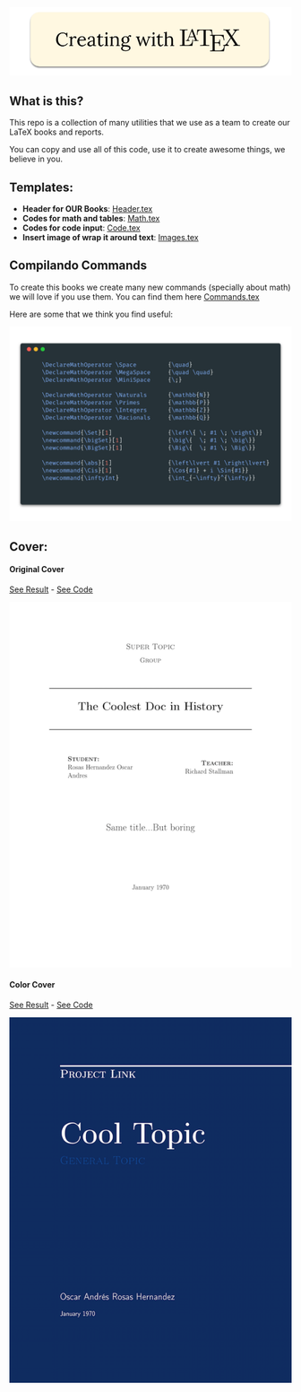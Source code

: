 ![](Graphics/CreatingWithLaTeX.png)

## What is this?
This repo is a collection of many utilities that we use as a
team to create our LaTeX books and reports.

You can copy and use all of this code, use it to create awesome things, we believe in you.

## Templates: 
- **Header for OUR Books**: [Header.tex](MyHeaderForHugeFiles.tex)
- **Codes for math and tables**: [Math.tex](Math.tex)
- **Codes for code input**: [Code.tex](Code.tex)
- **Insert image of wrap it around text**: [Images.tex](Images.tex)

## Compilando Commands
To create this books we create many new commands  (specially about math) we will love if you
use them. You can find them here 
[Commands.tex](Commands.tex) 

Here are some that we think you find useful:

![](Graphics/Examples.png)

## Cover:

#### Original Cover
[See Result](CoverBlackAndWhite.pdf) -
[See Code](CoverBlackAndWhite.tex)

![](Graphics/CoverBlackAndWhite.png)


#### Color Cover
[See Result](CoverColor.pdf) - 
[See Code](CoverColor.tex)

![](Graphics/CoverColor.png)

